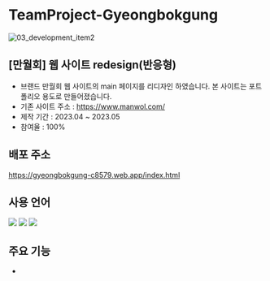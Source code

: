 # TeamProject-Gyeongbokgung
![03_development_item2](https://github.com/JungHyun-Ahn/Portfolio_Manwol-Redesign/assets/84699689/872b112c-daa1-4f22-8e3b-c934f9d5da94)

## [만월회] 웹 사이트 redesign(반응형)
* 브랜드 만월회 웹 사이트의 main 페이지를 리디자인 하였습니다. 본 사이트는 포트폴리오 용도로 만들어졌습니다.<br/>
* 기존 사이트 주소 : https://www.manwol.com/<br/>
* 제작 기간 : 2023.04 ~ 2023.05<br/>
* 참여율 : 100%

## 배포 주소
https://gyeongbokgung-c8579.web.app/index.html

## 사용 언어
<img src="https://img.shields.io/badge/html5-E34F26?style=for-the-badge&logo=html5&logoColor=white"> <img src="https://img.shields.io/badge/css-1572B6?style=for-the-badge&logo=css3&logoColor=white"> <img src="https://img.shields.io/badge/javascript-F7DF1E?style=for-the-badge&logo=javascript&logoColor=black">

## 주요 기능
* 
